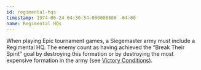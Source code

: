 ```yaml
---
id: regimental-hqs
timestamp: 1974-06-24 04:36:54.000000000 -04:00
name: Regimental HQs
---
```

<p>When playing Epic tournament games, a Siegemaster army must include a Regimental HQ. The enemy count as having achieved the <q>Break Their Spirit</q> goal by destroying this formation or by destroying the most expensive formation in the army (see <a href="../tournament-pack/#victory_conditions">Victory Conditions</a>).</p>